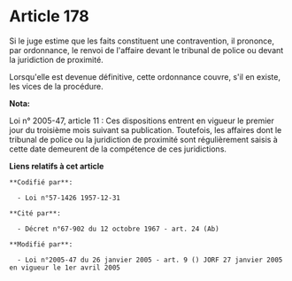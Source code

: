 # Article 178

Si le juge estime que les faits constituent une contravention, il prononce, par ordonnance, le renvoi de l'affaire devant le
tribunal de police ou devant la juridiction de proximité.

Lorsqu'elle est devenue définitive, cette ordonnance couvre, s'il en existe, les vices de la procédure.

**Nota:**

Loi n° 2005-47, article 11 : Ces dispositions entrent en vigueur le premier jour du troisième mois suivant sa publication.
Toutefois, les affaires dont le tribunal de police ou la juridiction de proximité sont régulièrement saisis à cette date
demeurent de la compétence de ces juridictions.

**Liens relatifs à cet article**

	**Codifié par**:

	  - Loi n°57-1426 1957-12-31

	**Cité par**:

	  - Décret n°67-902 du 12 octobre 1967 - art. 24 (Ab)

	**Modifié par**:

	  - Loi n°2005-47 du 26 janvier 2005 - art. 9 () JORF 27 janvier 2005 en vigueur le 1er avril 2005

